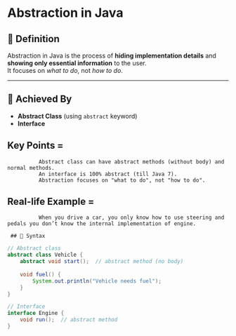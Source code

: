 
# Abstraction in Java

## 🔹 Definition
Abstraction in Java is the process of **hiding implementation details** and **showing only essential information** to the user.  
It focuses on *what to do*, not *how to do*.

---

## 🔹 Achieved By
- **Abstract Class** (using `abstract` keyword)  
- **Interface**  

  
 ## Key Points =
              Abstract class can have abstract methods (without body) and normal methods.  
              An interface is 100% abstract (till Java 7).  
              Abstraction focuses on "what to do", not "how to do".  

  ## Real-life Example =
              When you drive a car, you only know how to use steering and pedals you don’t know the internal implementation of engine.

     ## 🔹 Syntax

```java
// Abstract class
abstract class Vehicle {
    abstract void start();  // abstract method (no body)
    
    void fuel() {
        System.out.println("Vehicle needs fuel");
    }
}

// Interface
interface Engine {
    void run();  // abstract method
}    